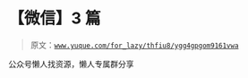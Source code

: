 # 【微信】3 篇

> 原文：[`www.yuque.com/for_lazy/thfiu8/ygg4gpgom9161vwa`](https://www.yuque.com/for_lazy/thfiu8/ygg4gpgom9161vwa)



公众号懒人找资源，懒人专属群分享
